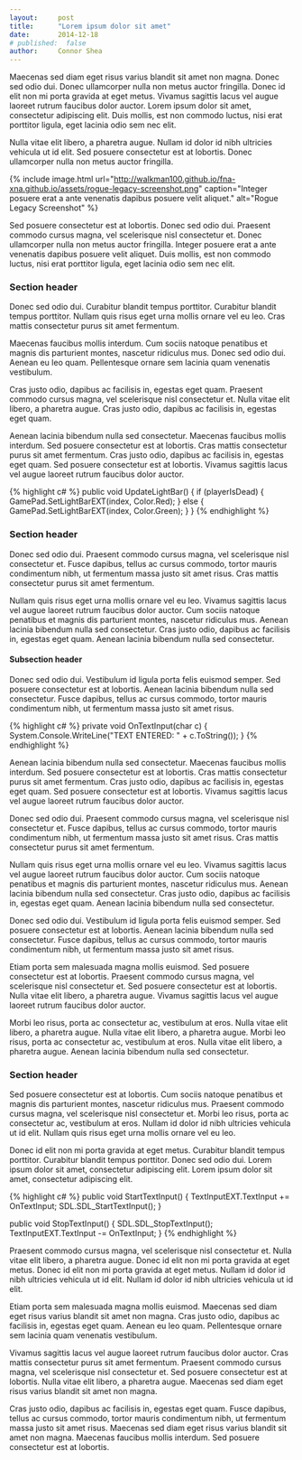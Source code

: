 ```yaml
---
layout:     post
title:      "Lorem ipsum dolor sit amet"
date:       2014-12-18
# published:  false
author:     Connor Shea
---
```


Maecenas sed diam eget risus varius blandit sit amet non magna. Donec sed odio dui. Donec ullamcorper nulla non metus auctor fringilla. Donec id elit non mi porta gravida at eget metus. Vivamus sagittis lacus vel augue laoreet rutrum faucibus dolor auctor. Lorem ipsum dolor sit amet, consectetur adipiscing elit. Duis mollis, est non commodo luctus, nisi erat porttitor ligula, eget lacinia odio sem nec elit.

Nulla vitae elit libero, a pharetra augue. Nullam id dolor id nibh ultricies vehicula ut id elit. Sed posuere consectetur est at lobortis. Donec ullamcorper nulla non metus auctor fringilla.

{% include image.html url="http://walkman100.github.io/fna-xna.github.io/assets/rogue-legacy-screenshot.png" caption="Integer posuere erat a ante venenatis dapibus posuere velit aliquet." alt="Rogue Legacy Screenshot" %}

Sed posuere consectetur est at lobortis. Donec sed odio dui. Praesent commodo cursus magna, vel scelerisque nisl consectetur et. Donec ullamcorper nulla non metus auctor fringilla. Integer posuere erat a ante venenatis dapibus posuere velit aliquet. Duis mollis, est non commodo luctus, nisi erat porttitor ligula, eget lacinia odio sem nec elit.


### Section header

Donec sed odio dui. Curabitur blandit tempus porttitor. Curabitur blandit tempus porttitor. Nullam quis risus eget urna mollis ornare vel eu leo. Cras mattis consectetur purus sit amet fermentum.

Maecenas faucibus mollis interdum. Cum sociis natoque penatibus et magnis dis parturient montes, nascetur ridiculus mus. Donec sed odio dui. Aenean eu leo quam. Pellentesque ornare sem lacinia quam venenatis vestibulum.

Cras justo odio, dapibus ac facilisis in, egestas eget quam. Praesent commodo cursus magna, vel scelerisque nisl consectetur et. Nulla vitae elit libero, a pharetra augue. Cras justo odio, dapibus ac facilisis in, egestas eget quam.

Aenean lacinia bibendum nulla sed consectetur. Maecenas faucibus mollis interdum. Sed posuere consectetur est at lobortis. Cras mattis consectetur purus sit amet fermentum. Cras justo odio, dapibus ac facilisis in, egestas eget quam. Sed posuere consectetur est at lobortis. Vivamus sagittis lacus vel augue laoreet rutrum faucibus dolor auctor.

{% highlight c# %}
public void UpdateLightBar()
{
    if (playerIsDead)
    {
        GamePad.SetLightBarEXT(index, Color.Red);
    }
    else
    {
        GamePad.SetLightBarEXT(index, Color.Green);
    }
}
{% endhighlight %}


### Section header

Donec sed odio dui. Praesent commodo cursus magna, vel scelerisque nisl consectetur et. Fusce dapibus, tellus ac cursus commodo, tortor mauris condimentum nibh, ut fermentum massa justo sit amet risus. Cras mattis consectetur purus sit amet fermentum.

Nullam quis risus eget urna mollis ornare vel eu leo. Vivamus sagittis lacus vel augue laoreet rutrum faucibus dolor auctor. Cum sociis natoque penatibus et magnis dis parturient montes, nascetur ridiculus mus. Aenean lacinia bibendum nulla sed consectetur. Cras justo odio, dapibus ac facilisis in, egestas eget quam. Aenean lacinia bibendum nulla sed consectetur.


#### Subsection header

Donec sed odio dui. Vestibulum id ligula porta felis euismod semper. Sed posuere consectetur est at lobortis. Aenean lacinia bibendum nulla sed consectetur. Fusce dapibus, tellus ac cursus commodo, tortor mauris condimentum nibh, ut fermentum massa justo sit amet risus.

{% highlight c# %}
private void OnTextInput(char c)
{
    System.Console.WriteLine("TEXT ENTERED: " + c.ToString());
}
{% endhighlight %}

Aenean lacinia bibendum nulla sed consectetur. Maecenas faucibus mollis interdum. Sed posuere consectetur est at lobortis. Cras mattis consectetur purus sit amet fermentum. Cras justo odio, dapibus ac facilisis in, egestas eget quam. Sed posuere consectetur est at lobortis. Vivamus sagittis lacus vel augue laoreet rutrum faucibus dolor auctor.

Donec sed odio dui. Praesent commodo cursus magna, vel scelerisque nisl consectetur et. Fusce dapibus, tellus ac cursus commodo, tortor mauris condimentum nibh, ut fermentum massa justo sit amet risus. Cras mattis consectetur purus sit amet fermentum.

Nullam quis risus eget urna mollis ornare vel eu leo. Vivamus sagittis lacus vel augue laoreet rutrum faucibus dolor auctor. Cum sociis natoque penatibus et magnis dis parturient montes, nascetur ridiculus mus. Aenean lacinia bibendum nulla sed consectetur. Cras justo odio, dapibus ac facilisis in, egestas eget quam. Aenean lacinia bibendum nulla sed consectetur.

Donec sed odio dui. Vestibulum id ligula porta felis euismod semper. Sed posuere consectetur est at lobortis. Aenean lacinia bibendum nulla sed consectetur. Fusce dapibus, tellus ac cursus commodo, tortor mauris condimentum nibh, ut fermentum massa justo sit amet risus.

Etiam porta sem malesuada magna mollis euismod. Sed posuere consectetur est at lobortis. Praesent commodo cursus magna, vel scelerisque nisl consectetur et. Sed posuere consectetur est at lobortis. Nulla vitae elit libero, a pharetra augue. Vivamus sagittis lacus vel augue laoreet rutrum faucibus dolor auctor.

Morbi leo risus, porta ac consectetur ac, vestibulum at eros. Nulla vitae elit libero, a pharetra augue. Nulla vitae elit libero, a pharetra augue. Morbi leo risus, porta ac consectetur ac, vestibulum at eros. Nulla vitae elit libero, a pharetra augue. Aenean lacinia bibendum nulla sed consectetur.


### Section header

Sed posuere consectetur est at lobortis. Cum sociis natoque penatibus et magnis dis parturient montes, nascetur ridiculus mus. Praesent commodo cursus magna, vel scelerisque nisl consectetur et. Morbi leo risus, porta ac consectetur ac, vestibulum at eros. Nullam id dolor id nibh ultricies vehicula ut id elit. Nullam quis risus eget urna mollis ornare vel eu leo.

Donec id elit non mi porta gravida at eget metus. Curabitur blandit tempus porttitor. Curabitur blandit tempus porttitor. Donec sed odio dui. Lorem ipsum dolor sit amet, consectetur adipiscing elit. Lorem ipsum dolor sit amet, consectetur adipiscing elit.


{% highlight c# %}
public void StartTextInput()
{
    TextInputEXT.TextInput += OnTextInput;
    SDL.SDL_StartTextInput();
}

public void StopTextInput()
{
    SDL.SDL_StopTextInput();
    TextInputEXT.TextInput -= OnTextInput;
}
{% endhighlight %}

Praesent commodo cursus magna, vel scelerisque nisl consectetur et. Nulla vitae elit libero, a pharetra augue. Donec id elit non mi porta gravida at eget metus. Donec id elit non mi porta gravida at eget metus. Nullam id dolor id nibh ultricies vehicula ut id elit. Nullam id dolor id nibh ultricies vehicula ut id elit.

Etiam porta sem malesuada magna mollis euismod. Maecenas sed diam eget risus varius blandit sit amet non magna. Cras justo odio, dapibus ac facilisis in, egestas eget quam. Aenean eu leo quam. Pellentesque ornare sem lacinia quam venenatis vestibulum.

Vivamus sagittis lacus vel augue laoreet rutrum faucibus dolor auctor. Cras mattis consectetur purus sit amet fermentum. Praesent commodo cursus magna, vel scelerisque nisl consectetur et. Sed posuere consectetur est at lobortis. Nulla vitae elit libero, a pharetra augue. Maecenas sed diam eget risus varius blandit sit amet non magna.

Cras justo odio, dapibus ac facilisis in, egestas eget quam. Fusce dapibus, tellus ac cursus commodo, tortor mauris condimentum nibh, ut fermentum massa justo sit amet risus. Maecenas sed diam eget risus varius blandit sit amet non magna. Maecenas faucibus mollis interdum. Sed posuere consectetur est at lobortis.
